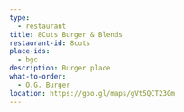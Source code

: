 ```yaml
---
type: 
  - restaurant
title: 8Cuts Burger & Blends
restaurant-id: 8cuts
place-ids:
  - bgc 
description: Burger place
what-to-order:
  - O.G. Burger
location: https://goo.gl/maps/gVt5QCT23Gm
---
```

